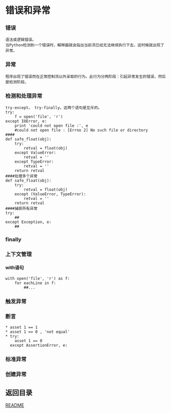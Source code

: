 错误和异常
============================

### 错误
    语法或逻辑错误。
    当Python检测到一个错误时，解释器就会指出当前流已经无法继续执行下去，这时候就出现了异常。

### 异常
    程序出现了错误而在正常控制流以外采取的行为。此行为分两阶段：引起异常发生的错误，然后是检测阶段。

### 检测和处理异常
    try-except， try-finally。这两个语句是互斥的。
    try:
        f = open('file', 'r')
    except IOError, e:
        print 'could not open file :', e
        #could not open file : [Errno 2] No such file or directory
    ####
    def safe_float(obj):
        try:
            retval = float(obj)
        except ValueError:
            retval = ''
        except TypeError:
            retval = ''
        return retval
    ####处理多个异常
    def safe_float(obj):
        try:
            retval = float(obj)
        except (ValueError, TypeError):
            retval = ''
        return retval
    ####捕获所有异常
    try:
        ##
    except Exception, e:
        ##

### finally
    

### 上下文管理

#### with语句
    with open('file', 'r') as f:
        for eachLine in f:
            ##...


### 触发异常
    
### 断言
    * asset 1 == 1
    * asset 1 == 0 , 'not equal'
    * try:
        asset 1 == 0
      except AssertionError, e:

### 标准异常

### 创建异常


## 返回目录
[README](README.md)